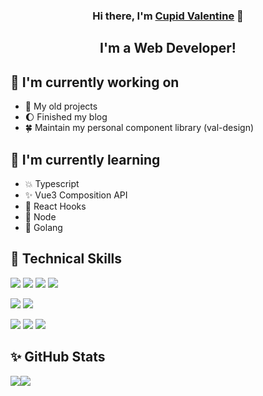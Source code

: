 <!-- ### Hi there 👋 -->

<h3 align="center">
Hi there, I'm <a href="https://valzt.cn/" target="_blank" rel="noreferrer">Cupid Valentine</a> 👋
</h3>

<h2 align="center">
I'm a Web Developer!
</h2> 


## 🔭 I'm currently working on

- 💫 My old projects
- 🌔 Finished my blog
- 🍀 Maintain my personal component library (val-design)

## 🌱 I'm currently learning

- 💥 Typescript
- ✨ Vue3 Composition API
- 🙈 React Hooks
- 🌻 Node
- 🐣 Golang


## 🌟 Technical Skills

![](https://img.shields.io/badge/Code-HTML5-informational?style=flat&logo=HTML5&color=E34F26)
![](https://img.shields.io/badge/Code-CSS3-informational?style=flat&logo=CSS3&color=1572B6)
![](https://img.shields.io/badge/Code-JavaScript-informational?style=flat&logo=JavaScript&color=F7DF1E)
![](https://img.shields.io/badge/Code-TypeScript-informational?style=flat&logo=TypeScript&color=3178C6)

![](https://img.shields.io/badge/Code-Vue-informational?style=flat&logo=Vue.js&color=4FC08D)
![](https://img.shields.io/badge/Code-React-informational?style=flat&logo=react&color=61DAFB)

![](https://img.shields.io/badge/Code-Node-informational?style=flat&logo=Node.js&color=339933)
![](https://img.shields.io/badge/Code-Koa-informational?style=flat&logo=Koa&color=33333D)
![](https://img.shields.io/badge/Code-Django-informational?style=flat&logo=Django&color=092E20)


<!-- **valcosmos/valcosmos** is a  _special_ ✨ repository because its `README.md` (this file) appears on your GitHub profile. -->

<!-- Here are some ideas to get you started: -->


## ✨ GitHub Stats 

<!-- <img align="left" src="https://github-readme-stats.vercel.app/api?username=valcosmos&show_icons=true&bg_color=30,7028e4,e5b2ca&title_color=fff&text_color=fff&icon_color=fff" /> -->

<!-- ![valcosmos GitHub stats](https://github-readme-stats.vercel.app/api?username=valcosmos&show_icons=true&bg_color=30,7028e4,e5b2ca&title_color=fff&text_color=fff&icon_color=fff)

[![Top Langs](https://github-readme-stats.vercel.app/api/top-langs/?username=valcosmos&layout=compact&show_icons=true&bg_color=30,7028e4,e5b2ca&title_color=fff&text_color=fff&icon_color=fff)](https://github.com/anuraghazra/github-readme-stats) -->

<img align="" height="" src="https://github-readme-stats.vercel.app/api?username=valcosmos&show_icons=true&bg_color=30,7028e4,e5b2ca&title_color=fff&text_color=fff&icon_color=fff" /><img align="" height="" src="https://github-readme-stats.vercel.app/api/top-langs/?username=valcosmos&layout=compact&show_icons=true&bg_color=30,7028e4,e5b2ca&title_color=fff&text_color=fff&icon_color=fff)](https://github.com/anuraghazra/github-readme-stats" />


